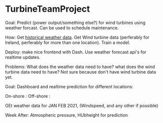 # TurbineTeamProject

Goal: Predict (power output/something else?) for wind turbines using weather forcast. Can be used to schedule maintenance. 

How: Get [historical weather data](https://open-meteo.com/). Get Wind turbine data (perferably for Ireland, perferably for more than one location). Train a model.

Deploy: make nice frontend with Dash. Use weather forecast api's for realtime updates. 

Problems: What does the weather data need to have? what does the wind turbine data need to have? Not sure because don't have wind turbine data yet.  



Goal: Dashboard and realtime prediction for different locations:

On-shore : 
Off-shore :


GEt weather data for JAN FEB 2021, (Windspeed, and any other if possible)

Week After: Atmospheric pressure, HUbheight for prediction
